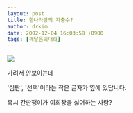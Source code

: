 ```yaml
---
layout: post
title: 한나라당의 자충수?
author: drkim
date: 2002-12-04 16:03:58 +0900
tags: [깨달음의대화]
---
```

![](http://data.betanews.net/thumb_2/worldcup/1038981911.jpg)
  
가려서 안보이는데
  
'심판', '선택'이라는 작은 글자가 옆에 있답니다.
  

  
혹시 간판쟁이가 이회창을 싫어하는 사람?